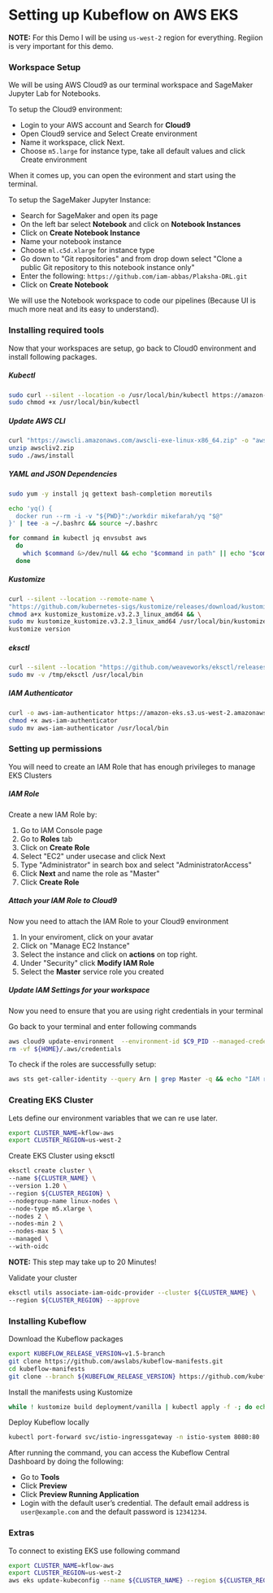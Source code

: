 # Setting up Kubeflow on AWS EKS

**NOTE:** For this Demo I will be using `us-west-2` region for everything. Regiion is very important for this demo.

### Workspace Setup

We will be using AWS Cloud9 as our terminal workspace and SageMaker Jupyter Lab for Notebooks. 

To setup the Cloud9 environment:
- Login to your AWS account and Search for **Cloud9**
- Open Cloud9 service and Select Create environment
- Name it workspace, click Next.
- Choose `m5.large` for instance type, take all default values and click Create environment

When it comes up, you can open the evironment and start using the terminal.

To setup the SageMaker Jupyter Instance:
- Search for SageMaker and open its page
- On the left bar select **Notebook** and click on **Notebook Instances**
- Click on **Create Notebook Instance**
- Name your notebook instance
- Choose `ml.c5d.xlarge` for instance type
- Go down to "Git repositories" and from drop down select "Clone a public Git repository to this notebook instance only"
- Enter the following: `https://github.com/iam-abbas/Plaksha-DRL.git`
- Click on **Create Notebook**

We will use the Notebook workspace to code our pipelines (Because UI is much more neat and its easy to understand).

### Installing required tools

Now that your workspaces are setup, go back to Cloud0 environment and install following packages.

##### Kubectl
```bash
sudo curl --silent --location -o /usr/local/bin/kubectl https://amazon-eks.s3.us-west-2.amazonaws.com/1.19.6/2021-01-05/bin/linux/amd64/kubectl
sudo chmod +x /usr/local/bin/kubectl
```

##### Update AWS CLI
```bash
curl "https://awscli.amazonaws.com/awscli-exe-linux-x86_64.zip" -o "awscliv2.zip"
unzip awscliv2.zip
sudo ./aws/install
```

##### YAML and JSON Dependencies 
```bash
sudo yum -y install jq gettext bash-completion moreutils
```
```bash
echo 'yq() {
  docker run --rm -i -v "${PWD}":/workdir mikefarah/yq "$@"
}' | tee -a ~/.bashrc && source ~/.bashrc
```
```bash
for command in kubectl jq envsubst aws
  do
    which $command &>/dev/null && echo "$command in path" || echo "$command NOT FOUND"
  done
```

##### Kustomize
```bash
curl --silent --location --remote-name \
"https://github.com/kubernetes-sigs/kustomize/releases/download/kustomize/v3.2.3/kustomize_kustomize.v3.2.3_linux_amd64" && \
chmod a+x kustomize_kustomize.v3.2.3_linux_amd64 && \
sudo mv kustomize_kustomize.v3.2.3_linux_amd64 /usr/local/bin/kustomize
kustomize version
```

##### eksctl
```bash
curl --silent --location "https://github.com/weaveworks/eksctl/releases/latest/download/eksctl_$(uname -s)_amd64.tar.gz" | tar xz -C /tmp
sudo mv -v /tmp/eksctl /usr/local/bin
```

##### IAM Authenticator
```bash
curl -o aws-iam-authenticator https://amazon-eks.s3.us-west-2.amazonaws.com/1.15.10/2020-02-22/bin/linux/amd64/aws-iam-authenticator
chmod +x aws-iam-authenticator
sudo mv aws-iam-authenticator /usr/local/bin
```

### Setting up permissions

You will need to create an IAM Role that has enough privileges to manage EKS Clusters

##### IAM Role
Create a new IAM Role by:
1. Go to IAM Console page
2. Go to **Roles** tab
3. Click on **Create Role**
4. Select "EC2" under usecase and click Next
5. Type "Administrator" in search box and select "AdministratorAccess"
6. Click **Next** and name the role as "Master"
7. Click **Create Role**

##### Attach your IAM Role to Cloud9
Now you need to attach the IAM Role to your Cloud9 environment

1. In your enviroment, click on your avatar
2. Click on "Manage EC2 Instance"
3. Select the instance and click on **actions** on top right.
4. Under "Security" click **Modify IAM Role**
5. Select the **Master** service role you created
  
##### Update IAM Settings for your workspace

Now you need to ensure that you are using right credentials in your terminal

Go back to your terminal and enter following commands
```bash
aws cloud9 update-environment  --environment-id $C9_PID --managed-credentials-action DISABLE
rm -vf ${HOME}/.aws/credentials
```

To check if the roles are successfully setup:
```bash
aws sts get-caller-identity --query Arn | grep Master -q && echo "IAM role valid" || echo "IAM role NOT valid"
```

### Creating EKS Cluster

Lets define our environment variables that we can re use later.
```bash
export CLUSTER_NAME=kflow-aws
export CLUSTER_REGION=us-west-2
```

Create EKS Cluster using eksctl
```bash
eksctl create cluster \
--name ${CLUSTER_NAME} \
--version 1.20 \
--region ${CLUSTER_REGION} \
--nodegroup-name linux-nodes \
--node-type m5.xlarge \
--nodes 2 \
--nodes-min 2 \
--nodes-max 5 \
--managed \
--with-oidc
```
**NOTE:** This step may take up to 20 Minutes!

Validate your cluster
```bash
eksctl utils associate-iam-oidc-provider --cluster ${CLUSTER_NAME} \
--region ${CLUSTER_REGION} --approve
```

### Installing Kubeflow

Download the Kubeflow packages
```bash
export KUBEFLOW_RELEASE_VERSION=v1.5-branch
git clone https://github.com/awslabs/kubeflow-manifests.git
cd kubeflow-manifests
git clone --branch ${KUBEFLOW_RELEASE_VERSION} https://github.com/kubeflow/manifests.git upstream
```

Install the manifests using Kustomize
```bash
while ! kustomize build deployment/vanilla | kubectl apply -f -; do echo "Retrying to apply resources"; sleep 10; done
```

Deploy Kubeflow locally
```bash
kubectl port-forward svc/istio-ingressgateway -n istio-system 8080:80
```

After running the command, you can access the Kubeflow Central Dashboard by doing the following:

- Go to **Tools**
- Click **Preview**
- Click **Preview Running Application**
- Login with the default user’s credential. The default email address is `user@example.com` and the default password is `12341234`.

### Extras

To connect to existing EKS use following command

```bash
export CLUSTER_NAME=kflow-aws
export CLUSTER_REGION=us-west-2
aws eks update-kubeconfig --name ${CLUSTER_NAME} --region ${CLUSTER_REGION}
```